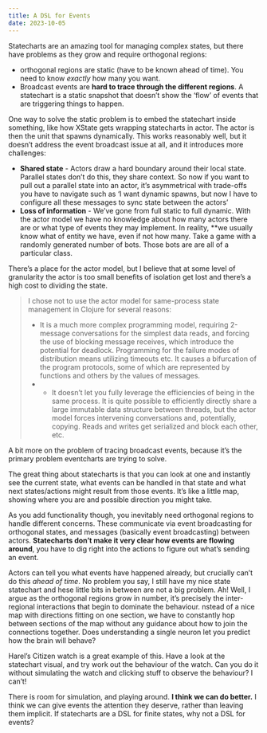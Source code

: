 ```yaml
---
title: A DSL for Events
date: 2023-10-05
---
```


Statecharts are an amazing tool for managing complex states, but there have problems as they grow and require orthogonal regions:

- orthogonal regions are static (have to be known ahead of time). You need to know _exactly_ how many you want.
- Broadcast events are **hard to trace through the different regions**. A statechart is a static snapshot that doesn’t show the ‘flow’ of events that are triggering things to happen.

One way to solve the static problem is to embed the statechart inside something, like how XState gets wrapping statecharts in actor. The actor is then the unit that spawns dynamically. This works reasonably well, but it doesn’t address the event broadcast issue at all, and it introduces more challenges:

- **Shared state** - Actors draw a hard boundary around their local state. Parallel states don’t do this, they share context. So now if you want to pull out a parallel state into an actor, it’s asymmetrical with trade-offs you have to navigate such as ‘I want dynamic spawns, but now I have to configure all these messages to sync state between the actors’
- **Loss of information** - We’ve gone from full static to full dynamic. With the actor model we have no knowledge about how many actors there are or what type of events they may implement. In reality, \*\*we usually know what of entity we have, even if not how many. Take a game with a randomly generated number of bots. Those bots are are all of a particular class.

There’s a place for the actor model, but I believe that at some level of granularity the actor is too small benefits of isolation get lost and there’s a high cost to dividing the state.

> I chose not to use the actor model for same-process state management in Clojure for several reasons:
>
> - It is a much more complex programming model, requiring 2-message conversations for the simplest data reads, and forcing the use of blocking message receives, which introduce the potential for deadlock. Programming for the failure modes of distribution means utilizing timeouts etc. It causes a bifurcation of the program protocols, some of which are represented by functions and others by the values of messages.
> - - It doesn’t let you fully leverage the efficiencies of being in the same process. It is quite possible to efficiently directly share a large immutable data structure between threads, but the actor model forces intervening conversations and, potentially, copying. Reads and writes get serialized and block each other, etc.

A bit more on the problem of tracing broadcast events, because it’s the primary problem eventcharts are trying to solve.

The great thing about statecharts is that you can look at one and instantly see the current state, what events can be handled in that state and what next states/actions might result from those events. It’s like a little map, showing where you are and possible direction you might take.

As you add functionality though, you inevitably need orthogonal regions to handle different concerns. These communicate via event broadcasting for orthogonal states, and messages (basically event broadcasting) between actors. **Statecharts don’t make it very clear how events are flowing around**, you have to dig right into the actions to figure out what’s sending an event.

Actors can tell you what events have happened already, but crucially can’t do this _ahead of time_. No problem you say, I still have my nice state statechart and hese little bits in between are not a big problem. Ah! Well, I argue as the orthogonal regions grow in number, it’s precisely the inter-regional interactions that begin to dominate the behaviour. nstead of a nice map with directions fitting on one section, we have to constantly hop between sections of the map without any guidance about how to join the connections together. Does understanding a single neuron let you predict how the brain will behave?

Harel’s Citizen watch is a great example of this. Have a look at the statechart visual, and try work out the behaviour of the watch. Can you do it without simulating the watch and clicking stuff to observe the behaviour? I can’t!

There is room for simulation, and playing around. **I think we can do better.** I think we can give events the attention they deserve, rather than leaving them implicit. If statecharts are a DSL for finite states, why not a DSL for events?
